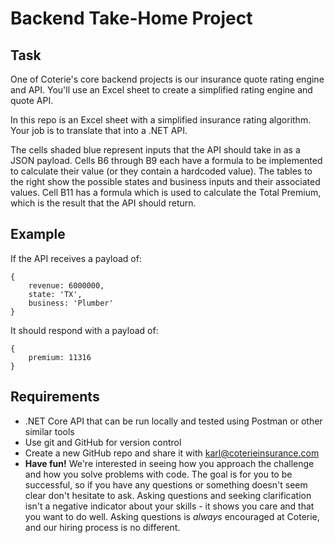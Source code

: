 # Backend Take-Home Project
## Task
One of Coterie's core backend projects is our insurance quote rating engine and API. You'll use an Excel sheet to create a simplified rating engine and quote API.

In this repo is an Excel sheet with a simplified insurance rating algorithm. Your job is to translate that into a .NET API.

The cells shaded blue represent inputs that the API should take in as a JSON payload. Cells B6 through B9 each have a formula to be implemented to calculate their value (or they contain a hardcoded value). The tables to the right show the possible states and business inputs and their associated values. Cell B11 has a formula which is used to calculate the Total Premium, which is the result that the API should return.

## Example
If the API receives a payload of:
```
{
    revenue: 6000000,
    state: 'TX',
    business: 'Plumber'
}
```
It should respond with a payload of:
```
{
    premium: 11316
}
```

## Requirements
- .NET Core API that can be run locally and tested using Postman or other similar tools
- Use git and GitHub for version control
- Create a new GitHub repo and share it with karl@coterieinsurance.com
- **Have fun!** We're interested in seeing how you approach the challenge and how you solve problems with code. The goal is for you to be successful, so if you have any questions or something doesn't seem clear don't hesitate to ask. Asking questions and seeking clarification isn't a negative indicator about your skills - it shows you care and that you want to do well. Asking questions is *always* encouraged at Coterie, and our hiring process is no different.